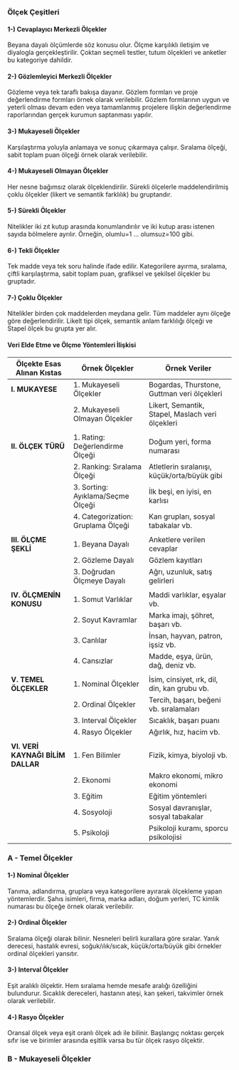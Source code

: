 ### Ölçek Çeşitleri
#### 1-) Cevaplayıcı Merkezli Ölçekler
Beyana dayalı ölçümlerde söz konusu olur. Ölçme karşılıklı iletişim ve diyalogla gerçekleştirilir. Çoktan seçmeli testler, tutum ölçekleri ve anketler bu kategoriye dahildir.

#### 2-) Gözlemleyici Merkezli Ölçekler
Gözleme veya tek taraflı bakışa dayanır. Gözlem formları ve proje değerlendirme formları örnek olarak verilebilir. Gözlem formlarının uygun ve yeterli olması devam eden veya tamamlanmış projelere ilişkin değerlendirme raporlarından gerçek kurumun saptanması yapılır.

#### 3-) Mukayeseli Ölçekler
Karşılaştırma yoluyla anlamaya ve sonuç çıkarmaya çalışır. Sıralama ölçeği, sabit toplam puan ölçeği örnek olarak verilebilir.

#### 4-) Mukayeseli Olmayan Ölçekler
Her nesne bağımsız olarak ölçeklendirilir. Sürekli ölçelerle maddelendirilmiş çoklu ölçekler (likert ve semantik farklılık) bu gruptandır.

#### 5-) Sürekli Ölçekler
Nitelikler iki zıt kutup arasında konumlandırılır ve iki kutup arası istenen sayıda bölmelere ayrılır. Örneğin, olumlu=1 ... olumsuz=100 gibi.

#### 6-) Tekli Ölçekler
Tek madde veya tek soru halinde ifade edilir. Kategorilere ayırma, sıralama, çiftli karşılaştırma, sabit toplam puan, grafiksel ve şekilsel ölçekler bu gruptadır.

#### 7-) Çoklu Ölçekler
Nitelikler birden çok maddelerden meydana gelir. Tüm maddeler aynı ölçeğe göre değerlendirilir. Likelt tipi ölçek, semantik anlam farklılığı ölçeği ve Stapel ölçek bu grupta yer alır.

#### Veri Elde Etme ve Ölçme Yöntemleri İlişkisi

| Ölçekte Esas Alınan Kıstas        | Örnek Ölçekler                     | Örnek Veriler                                    |
| --------------------------------- | ---------------------------------- | ------------------------------------------------ |
| **I. MUKAYESE**                   | 1. Mukayeseli Ölçekler             | Bogardas, Thurstone, Guttman veri ölçekleri      |
|                                   | 2. Mukayeseli Olmayan Ölçekler     | Likert, Semantik, Stapel, Maslach veri ölçekleri |
|                                   |                                    |                                                  |
| **II. ÖLÇEK TÜRÜ**                | 1. Rating: Değerlendirme Ölçeği    | Doğum yeri, forma numarası                       |
|                                   | 2. Ranking: Sıralama Ölçeği        | Atletlerin sıralanışı, küçük/orta/büyük gibi     |
|                                   | 3. Sorting: Ayıklama/Seçme Ölçeği  | İlk beşi, en iyisi, en karlısı                   |
|                                   | 4. Categorization: Gruplama Ölçeği | Kan grupları, sosyal tabakalar vb.               |
|                                   |                                    |                                                  |
| **III. ÖLÇME ŞEKLİ**              | 1. Beyana Dayalı                   | Anketlere verilen cevaplar                       |
|                                   | 2. Gözleme Dayalı                  | Gözlem kayıtları                                 |
|                                   | 3. Doğrudan Ölçmeye Dayalı         | Ağrı, uzunluk, satış gelirleri                   |
|                                   |                                    |                                                  |
| **IV. ÖLÇMENİN KONUSU**           | 1. Somut Varlıklar                 | Maddi varlıklar, eşyalar vb.                     |
|                                   | 2. Soyut Kavramlar                 | Marka imajı, şöhret, başarı vb.                  |
|                                   | 3. Canlılar                        | İnsan, hayvan, patron, işsiz vb.                 |
|                                   | 4. Cansızlar                       | Madde, eşya, ürün, dağ, deniz vb.                |
|                                   |                                    |                                                  |
| **V. TEMEL ÖLÇEKLER**             | 1. Nominal Ölçekler                | İsim, cinsiyet, ırk, dil, din, kan grubu vb.     |
|                                   | 2. Ordinal Ölçekler                | Tercih, başarı, beğeni vb. sıralamaları          |
|                                   | 3. Interval Ölçekler               | Sıcaklık, başarı puanı                           |
|                                   | 4. Rasyo Ölçekler                  | Ağırlık, hız, hacim vb.                          |
|                                   |                                    |                                                  |
| **VI. VERİ KAYNAĞI BİLİM DALLAR** | 1. Fen Bilimler                    | Fizik, kimya, biyoloji vb.                       |
|                                   | 2. Ekonomi                         | Makro ekonomi, mikro ekonomi                     |
|                                   | 3. Eğitim                          | Eğitim yöntemleri                                |
|                                   | 4. Sosyoloji                       | Sosyal davranışlar, sosyal tabakalar             |
|                                   | 5. Psikoloji                       | Psikoloji kuramı, sporcu psikolojisi             |

### A - Temel Ölçekler
#### 1-) Nominal Ölçekler
Tanıma, adlandırma, gruplara veya kategorilere ayırarak ölçekleme yapan yöntemlerdir. Şahıs isimleri, firma, marka adları, doğum yerleri, TC kimlik numarası bu ölçeğe örnek olarak verilebilir.

#### 2-) Ordinal Ölçekler
Sıralama ölçeği olarak bilinir. Nesneleri belirli kurallara göre sıralar. Yanık derecesi, hastalık evresi, soğuk/ılık/sıcak, küçük/orta/büyük gibi örnekler ordinal ölçekleri yansıtır.

#### 3-) Interval Ölçekler
Eşit aralıklı ölçektir. Hem sıralama hemde mesafe aralığı özelliğini bulundurur. Sıcaklık dereceleri, hastanın ateşi, kan şekeri, takvimler örnek olarak verilebilir.

#### 4-) Rasyo Ölçekler
Oransal ölçek veya eşit oranlı ölçek adı ile bilinir. Başlangıç noktası gerçek sıfır ise ve birimler arasında eşitlik varsa bu tür ölçek rasyo ölçektir.

### B - Mukayeseli Ölçekler
